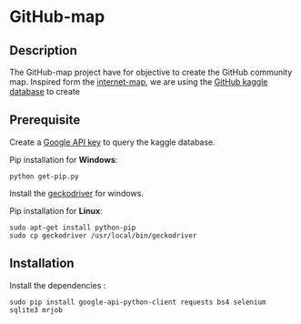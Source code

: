 # GitHub-map

## Description

The GitHub-map project have for objective to create the GitHub community map. Inspired form the [internet-map](http://www.internet-map.net/), we are using the [GitHub kaggle database](https://www.kaggle.com/github/github-repos) to create 

## Prerequisite

Create a [Google API key](https://cloud.google.com/bigquery/docs/reference/libraries) to query the kaggle database.

Pip installation for **Windows**:
```
python get-pip.py
```
Install the [geckodriver](https://github.com/mozilla/geckodriver/releases) for windows.

Pip installation for **Linux**:
```
sudo apt-get install python-pip
sudo cp geckodriver /usr/local/bin/geckodriver
```

## Installation

Install the dependencies :
```
sudo pip install google-api-python-client requests bs4 selenium sqlite3 mrjob
```
